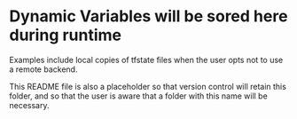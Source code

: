 # Dynamic Variables will be sored here during runtime        
        
Examples include local copies of tfstate files when the user opts not to use a remote backend.          
        
This README file is also a placeholder so that version control will retain this folder, and so that the user is aware that a folder with this name will be necessary.        
    